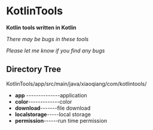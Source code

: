 # KotlinTools
**Kotlin tools written in Kotlin**

*There may be bugs in these tools*

*Please let me know if you find any bugs*



## Directory Tree
KotlinTools/app/src/main/java/xiaoqiang/com/kotlintools/

- **app** --------------application
- **color**-------------color
- **download**-------file download
- **localstorage**-----local storage
- **permission**------run time permission
